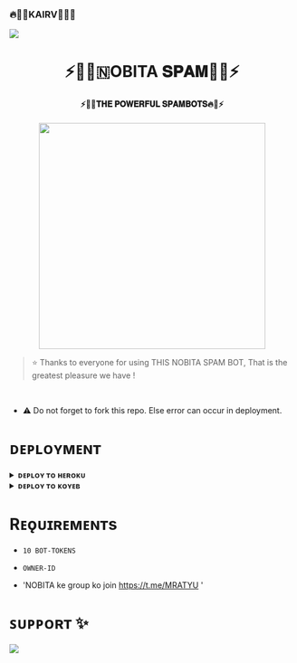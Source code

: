 ### 🔥🥀🦋KAIRV🦋🥀🔥

<!--
**itzshukla/itzshukla** is a ✨ _special_ ✨ repository because its `README.md` (this file) appears on your GitHub profile.


<p align="center">
    <b>ᴠɪsɪᴛᴏʀs</b><br>
 -->    <img align="middle" src="https://profile-counter.glitch.me/itszshivam/count.svg" />
</p>

<h1 align="center"><b>⚡️🥀🔥🇳OBITA 𝐒𝐏𝐀𝐌🥀🔥⚡️</b></h1>

<h4 align="center">⚡️🥀🔥𝐓𝐇𝐄 𝐏𝐎𝐖𝐄𝐑𝐅𝐔𝐋 𝐒𝐏𝐀𝐌𝐁𝐎𝐓𝐒🔥🥀⚡️</h4>

<p align="center"><a href="https://t.me/MRATYU"><img src="https://telegra.ph/file/900a16805b58b27e1c522.jpg" width="400"></a></p>


> ⭐️ Thanks to everyone for using THIS NOBITA SPAM BOT, That is the greatest pleasure we have !

<br>

- ⚠️ Do not forget to fork this repo. Else error can occur in deployment.

# ᴅᴇᴘʟᴏʏᴍᴇɴᴛ


<details>
<summary><b>ᴅᴇᴘʟᴏʏ ᴛᴏ ʜᴇʀᴏᴋᴜ</b></summary>
<br>

[![Deploy](https://www.herokucdn.com/deploy/button.svg)](https://dashboard.heroku.com/new?template=https://github.com/NOBITAAYA/STRANGER-SPAM-X.git)
  
</details>


<details>
<summary><b>ᴅᴇᴘʟᴏʏ ᴛᴏ ᴋᴏʏᴇʙ</b></summary>
<br>

[![Deploy to Koyeb](https://www.koyeb.com/static/images/deploy/button.svg)](https://app.koyeb.com/deploy?type=git&repository=&branch=name&name=thealtron)
  
</details>


# Rᴇǫᴜɪʀᴇᴍᴇɴᴛs

- `10 BOT-TOKENS`

- `OWNER-ID`
- 'NOBITA ke group ko join https://t.me/MRATYU '

# ꜱᴜᴘᴘᴏʀᴛ ✨
<a href="https://t.me/MRATYU"><img src="https://img.shields.io/badge/Join-Telegram%20Channel-red.svg?logo=Telegram"></a>
